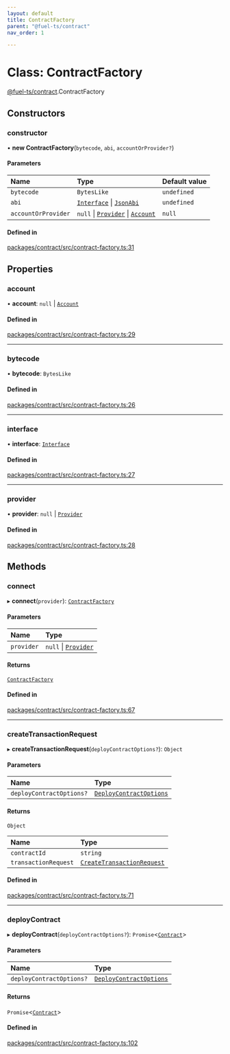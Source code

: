 ```yaml
---
layout: default
title: ContractFactory
parent: "@fuel-ts/contract"
nav_order: 1

---
```


# Class: ContractFactory

[@fuel-ts/contract](../index.md).ContractFactory

## Constructors

### constructor

• **new ContractFactory**(`bytecode`, `abi`, `accountOrProvider?`)

#### Parameters

| Name | Type | Default value |
| :------ | :------ | :------ |
| `bytecode` | `BytesLike` | `undefined` |
| `abi` | [`Interface`](internal-Interface.md) \| [`JsonAbi`](../namespaces/internal.md#jsonabi) | `undefined` |
| `accountOrProvider` | ``null`` \| [`Provider`](internal-Provider.md) \| [`Account`](internal-Account.md) | `null` |

#### Defined in

[packages/contract/src/contract-factory.ts:31](https://github.com/FuelLabs/fuels-ts/blob/master/packages/contract/src/contract-factory.ts#L31)

## Properties

### account

• **account**: ``null`` \| [`Account`](internal-Account.md)

#### Defined in

[packages/contract/src/contract-factory.ts:29](https://github.com/FuelLabs/fuels-ts/blob/master/packages/contract/src/contract-factory.ts#L29)

___

### bytecode

• **bytecode**: `BytesLike`

#### Defined in

[packages/contract/src/contract-factory.ts:26](https://github.com/FuelLabs/fuels-ts/blob/master/packages/contract/src/contract-factory.ts#L26)

___

### interface

• **interface**: [`Interface`](internal-Interface.md)

#### Defined in

[packages/contract/src/contract-factory.ts:27](https://github.com/FuelLabs/fuels-ts/blob/master/packages/contract/src/contract-factory.ts#L27)

___

### provider

• **provider**: ``null`` \| [`Provider`](internal-Provider.md)

#### Defined in

[packages/contract/src/contract-factory.ts:28](https://github.com/FuelLabs/fuels-ts/blob/master/packages/contract/src/contract-factory.ts#L28)

## Methods

### connect

▸ **connect**(`provider`): [`ContractFactory`](ContractFactory.md)

#### Parameters

| Name | Type |
| :------ | :------ |
| `provider` | ``null`` \| [`Provider`](internal-Provider.md) |

#### Returns

[`ContractFactory`](ContractFactory.md)

#### Defined in

[packages/contract/src/contract-factory.ts:67](https://github.com/FuelLabs/fuels-ts/blob/master/packages/contract/src/contract-factory.ts#L67)

___

### createTransactionRequest

▸ **createTransactionRequest**(`deployContractOptions?`): `Object`

#### Parameters

| Name | Type |
| :------ | :------ |
| `deployContractOptions?` | [`DeployContractOptions`](../namespaces/internal.md#deploycontractoptions) |

#### Returns

`Object`

| Name | Type |
| :------ | :------ |
| `contractId` | `string` |
| `transactionRequest` | [`CreateTransactionRequest`](internal-CreateTransactionRequest.md) |

#### Defined in

[packages/contract/src/contract-factory.ts:71](https://github.com/FuelLabs/fuels-ts/blob/master/packages/contract/src/contract-factory.ts#L71)

___

### deployContract

▸ **deployContract**(`deployContractOptions?`): `Promise`<[`Contract`](internal-Contract.md)\>

#### Parameters

| Name | Type |
| :------ | :------ |
| `deployContractOptions?` | [`DeployContractOptions`](../namespaces/internal.md#deploycontractoptions) |

#### Returns

`Promise`<[`Contract`](internal-Contract.md)\>

#### Defined in

[packages/contract/src/contract-factory.ts:102](https://github.com/FuelLabs/fuels-ts/blob/master/packages/contract/src/contract-factory.ts#L102)
